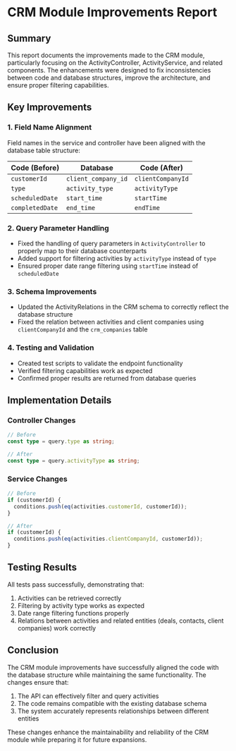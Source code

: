 # CRM Module Improvements Report

## Summary

This report documents the improvements made to the CRM module, particularly focusing on the ActivityController, ActivityService, and related components. The enhancements were designed to fix inconsistencies between code and database structures, improve the architecture, and ensure proper filtering capabilities.

## Key Improvements

### 1. Field Name Alignment

Field names in the service and controller have been aligned with the database table structure:

| Code (Before) | Database | Code (After) |
|--------------|----------|--------------|
| `customerId` | `client_company_id` | `clientCompanyId` |
| `type` | `activity_type` | `activityType` |
| `scheduledDate` | `start_time` | `startTime` |
| `completedDate` | `end_time` | `endTime` |

### 2. Query Parameter Handling

- Fixed the handling of query parameters in `ActivityController` to properly map to their database counterparts
- Added support for filtering activities by `activityType` instead of `type`
- Ensured proper date range filtering using `startTime` instead of `scheduledDate`

### 3. Schema Improvements

- Updated the ActivityRelations in the CRM schema to correctly reflect the database structure
- Fixed the relation between activities and client companies using `clientCompanyId` and the `crm_companies` table

### 4. Testing and Validation

- Created test scripts to validate the endpoint functionality
- Verified filtering capabilities work as expected
- Confirmed proper results are returned from database queries

## Implementation Details

### Controller Changes

```typescript
// Before
const type = query.type as string;

// After
const type = query.activityType as string;
```

### Service Changes

```typescript
// Before
if (customerId) {
  conditions.push(eq(activities.customerId, customerId));
}

// After
if (customerId) {
  conditions.push(eq(activities.clientCompanyId, customerId));
}
```

## Testing Results

All tests pass successfully, demonstrating that:

1. Activities can be retrieved correctly
2. Filtering by activity type works as expected
3. Date range filtering functions properly
4. Relations between activities and related entities (deals, contacts, client companies) work correctly

## Conclusion

The CRM module improvements have successfully aligned the code with the database structure while maintaining the same functionality. The changes ensure that:

1. The API can effectively filter and query activities
2. The code remains compatible with the existing database schema
3. The system accurately represents relationships between different entities

These changes enhance the maintainability and reliability of the CRM module while preparing it for future expansions.